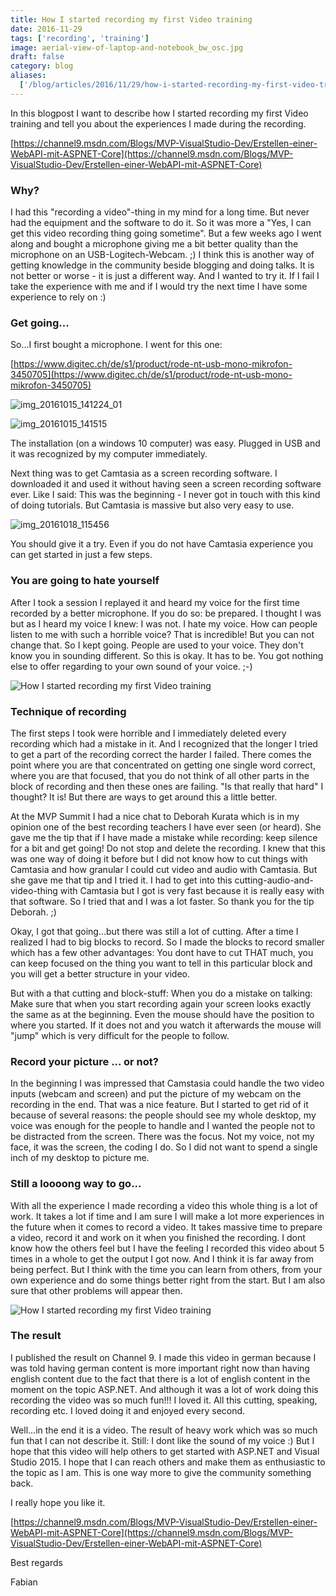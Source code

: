 ```yaml
---
title: How I started recording my first Video training
date: 2016-11-29
tags: ['recording', 'training']
image: aerial-view-of-laptop-and-notebook_bw_osc.jpg
draft: false
category: blog
aliases:
  ['/blog/articles/2016/11/29/how-i-started-recording-my-first-video-training/']
---
```


In this blogpost I want to describe how I started recording my first Video training and tell you about the experiences I made during the recording.

[https://channel9.msdn.com/Blogs/MVP-VisualStudio-Dev/Erstellen-einer-WebAPI-mit-ASPNET-Core](https://channel9.msdn.com/Blogs/MVP-VisualStudio-Dev/Erstellen-einer-WebAPI-mit-ASPNET-Core)

### Why?

I had this "recording a video"-thing in my mind for a long time. But never had the equipment and the software to do it. So it was more a "Yes, I can get this video recording thing going sometime". But a few weeks ago I went along and bought a microphone giving me a bit better quality than the microphone on an USB-Logitech-Webcam. ;) I think this is another way of getting knowledge in the community beside blogging and doing talks. It is not better or worse - it is just a different way. And I wanted to try it. If I fail I take the experience with me and if I would try the next time I have some experience to rely on :)

### Get going...

So...I first bought a microphone. I went for this one:

[https://www.digitec.ch/de/s1/product/rode-nt-usb-mono-mikrofon-3450705](https://www.digitec.ch/de/s1/product/rode-nt-usb-mono-mikrofon-3450705)

![img_20161015_141224_01](https://cdn.offering.solutions/img/articles/wp-content/uploads/2016/11/IMG_20161015_141224_01-1024x576.jpg)

![img_20161015_141515](https://cdn.offering.solutions/img/articles/wp-content/uploads/2016/11/IMG_20161015_141515-e1480155685781-1024x576.jpg)

The installation (on a windows 10 computer) was easy. Plugged in USB and it was recognized by my computer immediately.

Next thing was to get Camtasia as a screen recording software. I downloaded it and used it without having seen a screen recording software ever. Like I said: This was the beginning - I never got in touch with this kind of doing tutorials. But Camtasia is massive but also very easy to use.

![img_20161018_115456](https://cdn.offering.solutions/img/articles/wp-content/uploads/2016/11/IMG_20161018_115456-1024x576.jpg)

You should give it a try. Even if you do not have Camtasia experience you can get started in just a few steps.

### You are going to hate yourself

After I took a session I replayed it and heard my voice for the first time recorded by a better microphone. If you do so: be prepared. I thought I was but as I heard my voice I knew: I was not. I hate my voice. How can people listen to me with such a horrible voice? That is incredible! But you can not change that. So I kept going. People are used to your voice. They don't know you in sounding different. So this is okay. It has to be. You got nothing else to offer regarding to your own sound of your voice. ;-)

![How I started recording my first Video training](https://cdn.offering.solutions/img/articles/wp-content/uploads/2016/11/IMG_20161015_150039-1024x576.jpg)

### Technique of recording

The first steps I took were horrible and I immediately deleted every recording which had a mistake in it. And I recognized that the longer I tried to get a part of the recording correct the harder I failed. There comes the point where you are that concentrated on getting one single word correct, where you are that focused, that you do not think of all other parts in the block of recording and then these ones are failing. "Is that really that hard" I thought? It is! But there are ways to get around this a little better.

At the MVP Summit I had a nice chat to Deborah Kurata which is in my opinion one of the best recording teachers I have ever seen (or heard). She gave me the tip that if I have made a mistake while recording: keep silence for a bit and get going! Do not stop and delete the recording. I knew that this was one way of doing it before but I did not know how to cut things with Camtasia and how granular I could cut video and audio with Camtasia. But she gave me that tip and I tried it. I had to get into this cutting-audio-and-video-thing with Camtasia but I got is very fast because it is really easy with that software. So I tried that and I was a lot faster. So thank you for the tip Deborah. ;)

Okay, I got that going...but there was still a lot of cutting. After a time I realized I had to big blocks to record. So I made the blocks to record smaller which has a few other advantages: You dont have to cut THAT much, you can keep focused on the thing you want to tell in this particular block and you will get a better structure in your video.

But with a that cutting and block-stuff: When you do a mistake on talking: Make sure that when you start recording again your screen looks exactly the same as at the beginning. Even the mouse should have the position to where you started. If it does not and you watch it afterwards the mouse will "jump" which is very difficult for the people to follow.

### Record your picture ... or not?

In the beginning I was impressed that Camstasia could handle the two video inputs (webcam and screen) and put the picture of my webcam on the recording in the end. That was a nice feature. But I started to get rid of it because of several reasons: the people should see my whole desktop, my voice was enough for the people to handle and I wanted the people not to be distracted from the screen. There was the focus. Not my voice, not my face, it was the screen, the coding I do. So I did not want to spend a single inch of my desktop to picture me.

### Still a loooong way to go...

With all the experience I made recording a video this whole thing is a lot of work. It takes a lot if time and I am sure I will make a lot more experiences in the future when it comes to record a video. It takes massive time to prepare a video, record it and work on it when you finished the recording. I dont know how the others feel but I have the feeling I recorded this video about 5 times in a whole to get the output I got now. And I think it is far away from being perfect. But I think with the time you can learn from others, from your own experience and do some things better right from the start. But I am also sure that other problems will appear then.

![How I started recording my first Video training](https://cdn.offering.solutions/img/articles/wp-content/uploads/2016/11/IMG_20161020_103819-1024x576.jpg)

### The result

I published the result on Channel 9. I made this video in german because I was told having german content is more important right now than having english content due to the fact that there is a lot of english content in the moment on the topic ASP.NET. And although it was a lot of work doing this recording the video was so much fun!!! I loved it. All this cutting, speaking, recording etc. I loved doing it and enjoyed every second.

Well...in the end it is a video. The result of heavy work which was so much fun that I can not describe it. Still: I dont like the sound of my voice :) But I hope that this video will help others to get started with ASP.NET and Visual Studio 2015. I hope that I can reach others and make them as enthusiastic to the topic as I am. This is one way more to give the community something back.

I really hope you like it.

[https://channel9.msdn.com/Blogs/MVP-VisualStudio-Dev/Erstellen-einer-WebAPI-mit-ASPNET-Core](https://channel9.msdn.com/Blogs/MVP-VisualStudio-Dev/Erstellen-einer-WebAPI-mit-ASPNET-Core)

Best regards

Fabian

